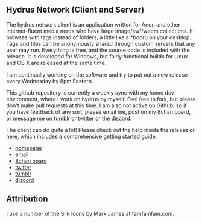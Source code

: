 ## Hydrus Network (Client and Server)

The hydrus network client is an application written for Anon and other internet-fluent media nerds who have large image/swf/webm collections. It browses with tags instead of folders, a little like a *booru on your desktop. Tags and files can be anonymously shared through custom servers that any user may run. Everything is free, and the source code is included with the release. It is developed for Windows, but fairly functional builds for Linux and OS X are released at the same time.

I am continually working on the software and try to put out a new release every Wednesday by 8pm Eastern.

This github repository is currently a weekly sync with my home dev environment, where I work on hydrus by myself. Feel free to fork, but please don't make pull requests at this time. I am also not active on Github, so if you have feedback of any sort, please email me, post on my 8chan board, or message me on tumblr or twitter or the discord.

The client can do quite a lot! Please check out the help inside the release or [here](http://hydrusnetwork.github.io/hydrus/help), which includes a comprehensive getting started guide.

* [homepage](http://hydrusnetwork.github.io/hydrus/)
* [email](mailto:hydrus.admin@gmail.com)
* [8chan board](https://8ch.net/hydrus/index.html)
* [twitter](https://twitter.com/hydrusnetwork)
* [tumblr](http://hydrus.tumblr.com/)
* [discord](https://discord.gg/vy8CUB4)

## Attribution

I use a number of the Silk Icons by Mark James at famfamfam.com.
